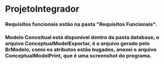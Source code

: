 # ProjetoIntegrador

### Requisitos funcionais estão na pasta "Requisitos Funcionais".

### Modelo Conceitual está disponível dentro da pasta database, o arquivo ConceptualModelExportar, é o arquivo gerado pelo BrModelo, como os atributos estão bugados, anexei o arquivo ConceptualModelPrint, que é uma screenshot do programa.
